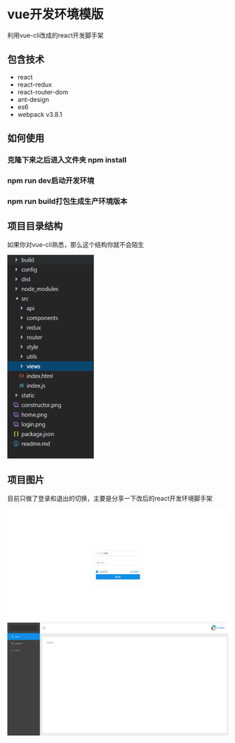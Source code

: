 # vue开发环境模版

利用vue-cli改成的react开发脚手架

## 包含技术
- react
- react-redux
- react-router-dom
- ant-design
- es6
- webpack v3.8.1

## 如何使用

### 克隆下来之后进入文件夹 npm install

### npm run dev启动开发环境

### npm run build打包生成生产环境版本

## 项目目录结构
如果你对vue-cli熟悉，那么这个结构你就不会陌生

![目录结构](./constructor.png) 

## 项目图片

目前只做了登录和退出的切换，主要是分享一下改后的react开发环境脚手架

![登录页面](./login.png)
![登录之后页面](./home.png)
